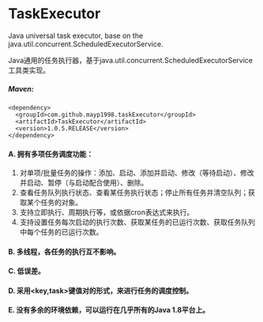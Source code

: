 # TaskExecutor
Java universal task executor, base on the java.util.concurrent.ScheduledExecutorService.

Java通用的任务执行器，基于java.util.concurrent.ScheduledExecutorService工具类实现。

##### Maven:
```
<dependency>
  <groupId>com.github.mayp1998.taskExecutor</groupId>
  <artifactId>TaskExecutor</artifactId>
  <version>1.0.5.RELEASE</version>
</dependency>
```


#### A. 拥有多项任务调度功能：

  1. 对单项/批量任务的操作：添加、启动、添加并启动、修改（等待启动）、修改并启动、暂停（与启动配合使用）、删除。
  2. 查看任务队列执行状态、查看某任务执行状态；停止所有任务并清空队列；获取某个任务的对象。
  3. 支持立即执行、周期执行等，或依据cron表达式来执行。
  4. 支持设置任务每次启动的执行次数、获取某任务的已运行次数、获取任务队列中每个任务的已运行次数。
  
#### B. 多线程，各任务的执行互不影响。
 
#### C. 低误差。
 
#### D. 采用<key,task>键值对的形式，来进行任务的调度控制。

#### E. 没有多余的环境依赖，可以运行在几乎所有的Java 1.8平台上。
